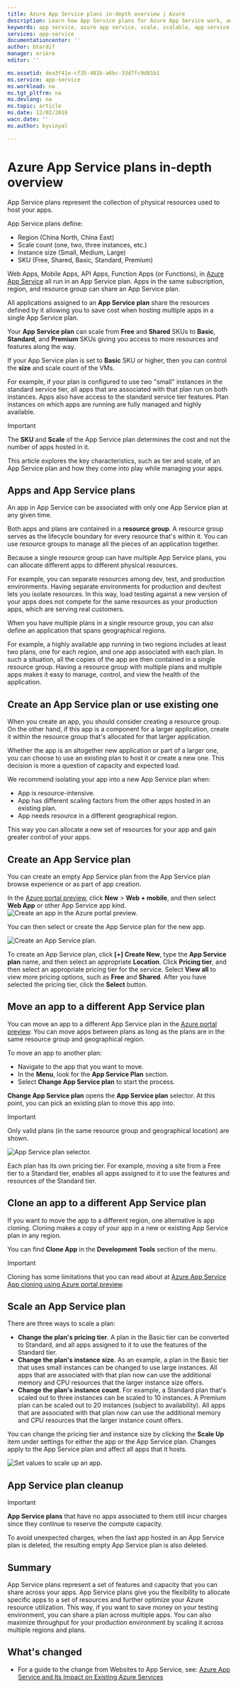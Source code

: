 ```yaml
---
title: Azure App Service plans in-depth overview | Azure
description: Learn how App Service plans for Azure App Service work, and how they benefit your management experience.
keywords: app service, azure app service, scale, scalable, app service plan, app service cost
services: app-service
documentationcenter: ''
author: btardif
manager: erikre
editor: ''

ms.assetid: dea3f41e-cf35-481b-a6bc-33d7fc9d01b1
ms.service: app-service
ms.workload: na
ms.tgt_pltfrm: na
ms.devlang: na
ms.topic: article
ms.date: 12/02/2016
wacn.date: ''
ms.author: byvinyal

---
```

# Azure App Service plans in-depth overview
App Service plans represent the collection of physical resources used to host 
your apps.

App Service plans define:

- Region (China North, China East)
- Scale count (one, two, three instances, etc.)
- Instance size (Small, Medium, Large)
- SKU (Free, Shared, Basic, Standard, Premium)

Web Apps, Mobile Apps, API Apps, Function Apps (or Functions), in 
[Azure App Service](/azure/app-service-web/app-service-changes-existing-services) 
all run in an App Service plan.  Apps in the same subscription, region, and 
resource group can share an App Service plan. 

All applications assigned to an **App Service plan** share the resources 
defined by it allowing you to save cost when hosting multiple apps in a single 
App Service plan.

Your **App Service plan** can scale from **Free** and **Shared** SKUs to 
**Basic**, **Standard**, and **Premium** SKUs giving you access to more 
resources and features along the way. 

If your App Service plan is set to **Basic** SKU or higher, then you can 
control the **size** and scale count of the VMs.

For example, if your plan is configured to use two "small" instances in the 
standard service tier, all apps that are associated with that plan run on both 
instances. Apps also have access to the standard service tier features. Plan 
instances on which apps are running are fully managed and highly available. 

> [!IMPORTANT]
> The **SKU** and **Scale** of the App Service plan determines the cost and not 
the number of apps hosted in it.

This article explores the key characteristics, such as tier and scale, of an 
App Service plan and how they come into play while managing your apps.

## Apps and App Service plans
An app in App Service can be associated with only one App Service plan at any 
given time.

Both apps and plans are contained in a **resource group**. A resource group serves 
as the lifecycle boundary for every resource that's within it. You can use 
resource groups to manage all the pieces of an application together.

Because a single resource group can have multiple App Service plans, you can 
allocate different apps to different physical resources. 

For example, you can separate resources among dev, test, and production 
environments. Having separate environments for production and dev/test lets 
you isolate resources. In this way, load testing against a new version of your 
apps does not compete for the same resources as your production apps, which 
are serving real customers.

When you have multiple plans in a single resource group, you can also define 
an application that spans geographical regions. 

For example, a highly available app running in two regions includes at least two plans, one for each region, and one app associated with each plan. In such a situation, all the copies of 
the app are then contained in a single resource group. Having a resource group 
with multiple plans and multiple apps makes it easy to manage, control, and 
view the health of the application.

## Create an App Service plan or use existing one
When you create an app, you should consider creating a resource group. On the 
other hand, if this app is a component for a larger application, create it within 
the resource group that's allocated for that larger application.

Whether the app is an altogether new application or part of a larger one, you 
can choose to use an existing plan to host it or create a new one. This 
decision is more a question of capacity and expected load.

We recommend isolating your app into a new App Service plan when:

- App is resource-intensive. 
- App has different scaling factors from the other apps hosted in an existing 
plan.
- App needs resource in a different geographical region.

This way you can allocate a new set of resources for your app and gain greater 
control of your apps.

## <a name="create-an-app-service-plan"></a> Create an App Service plan

You can create an empty App Service plan from the App Service plan browse 
experience or as part of app creation.

In the [Azure portal preview](https://portal.azure.cn), click **New** > 
**Web + mobile**, and then select **Web App** or other App Service app kind.
![Create an app in the Azure portal preview.][createWebApp]

You can then select or create the App Service plan for the new app.

 ![Create an App Service plan.][createASP]

To create an App Service plan, click **[+] Create New**, type the 
**App Service plan** name, and then select an appropriate **Location**. 
Click **Pricing tier**, and then select an appropriate pricing tier for the 
service. Select **View all** to view more pricing options, such as **Free** 
and **Shared**. After you have selected the pricing tier, click the **Select** 
button.

## Move an app to a different App Service plan
You can move an app to a different App Service plan in the 
[Azure portal preview](https://portal.azure.cn). You can move apps between plans as 
long as the plans are in the same resource group and geographical region.

To move an app to another plan:

- Navigate to the app that you want to move. 
- In the **Menu**, look for the **App Service Plan** section.
- Select **Change App Service plan** to start the process.

**Change App Service plan** opens the **App Service plan** selector. At this 
point, you can pick an existing plan to move this app into. 

> [!IMPORTANT]
> Only valid plans (in the same resource group and geographical location) are 
shown.

![App Service plan selector.][change]

Each plan has its own pricing tier. For example, moving a site from a Free 
tier to a Standard tier, enables all apps assigned to it to use the features 
and resources of the Standard tier.

## Clone an app to a different App Service plan
If you want to move the app to a different region, one alternative is app 
cloning. Cloning makes a copy of your app in a new or existing App Service 
plan in any region.

You can find **Clone App** in the **Development Tools** section of the menu.

> [!IMPORTANT]
> Cloning has some limitations that you can read about at 
[Azure App Service App cloning using Azure portal preview](../app-service-web/app-service-web-app-cloning-portal.md).

## Scale an App Service plan
There are three ways to scale a plan:

* **Change the plan's pricing tier**. A plan in the Basic tier can be converted to Standard, and all apps assigned to it to use the features of the Standard tier.
* **Change the plan's instance size**. As an example, a plan in the Basic tier that uses small instances can be changed to use large instances. All apps that are associated with that plan now can use the additional memory and CPU resources that the larger instance size offers.
* **Change the plan's instance count**. For example, a Standard plan that's scaled out to three instances can be scaled to 10 instances. A Premium plan can be scaled out to 20 instances (subject to availability). All apps that are associated with that plan now can use the additional memory and CPU resources that the larger instance count offers.

You can change the pricing tier and instance size by clicking the **Scale Up** 
item under settings for either the app or the App Service plan. Changes apply 
to the App Service plan and affect all apps that it hosts.

 ![Set values to scale up an app.][pricingtier]

## App Service plan cleanup
> [!IMPORTANT]
>**App Service plans** that have no apps associated to them still incur charges 
since they continue to reserve the compute capacity.

To avoid unexpected charges, when the last app hosted in an App Service plan 
is deleted, the resulting empty App Service plan is also deleted.

## Summary
App Service plans represent a set of features and capacity that you can share 
across your apps. App Service plans give you the flexibility to allocate 
specific apps to a set of resources and further optimize your Azure resource 
utilization. This way, if you want to save money on your testing environment, 
you can share a plan across multiple apps. You can also maximize throughput 
for your production environment by scaling it across multiple regions and plans.

## What's changed
* For a guide to the change from Websites to App Service, 
see: [Azure App Service and Its Impact on Existing Azure Services](/azure/app-service-web/app-service-changes-existing-services)

[pricingtier]: ./media/azure-web-sites-web-hosting-plans-in-depth-overview/appserviceplan-pricingtier.png
[assign]: ./media/azure-web-sites-web-hosting-plans-in-depth-overview/assing-appserviceplan.png
[change]: ./media/azure-web-sites-web-hosting-plans-in-depth-overview/change-appserviceplan.png
[createASP]: ./media/azure-web-sites-web-hosting-plans-in-depth-overview/create-appserviceplan.png
[createWebApp]: ./media/azure-web-sites-web-hosting-plans-in-depth-overview/create-web-app.png
